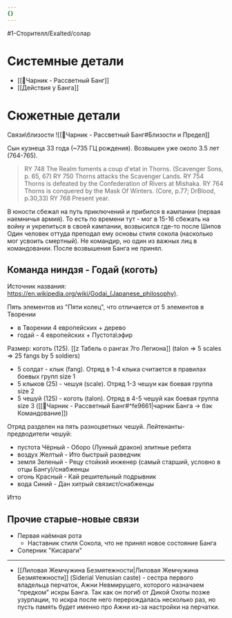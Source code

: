 ```yaml
---
{}
---
```

#1-Сторителл/Exalted/солар 
# Системные детали

- [[🔆Чарник - Рассветный Банг]]
- [[Действия у Банга]]
# Сюжетные детали

Связи\близости
![[🔆Чарник - Рассветный Банг#Близости и Предел]]

Сын кузнеца
33 года (~735 ГЦ рождения). Возвышен уже около 3.5 лет (764-765).
> RY 748 The Realm foments a coup d'etat in Thorns. (Scavenger Sons, p. 65, 67)
> RY 750 Thorns attacks the Scavenger Lands.
> RY 754 Thorns is defeated by the Confederation of Rivers at Mishaka. 
> RY 764 Thorns is conquered by the Mask Of Winters. (Core, p.77; DrBlood, p.30,33)
> RY 768 Present year.

В юности сбежал на путь приключений и прибился в кампании (первая наемничья армия). То есть по времени тут - мог в 15-16 сбежать на войну и укрепиться в своей кампании, возвысился где-то после Шипов
Один человек оттуда преподал ему основы стиля сокола (насколько мог усвоить смертный). Не командир, но один из важных лиц в командовании. После возвышения Банга не принял.

## Команда ниндзя - Годай (коготь)

Источник названия: https://en.wikipedia.org/wiki/Godai_(Japanese_philosophy). 

Пять элементов из "Пяти колец", что отличается от 5 элементов в Творении
- в Творении 4 европейских + дерево
- годай - 4 европейских + Пустота\эфир


Размер: коготь (125). [[z Табель о рангах 7го Легиона]] (talon => 5 scales => 25 fangs by 5 soldiers)
- 5 солдат - клык (fang). Отряд в 1-4 клыка считается в правилах боевых групп size 1
- 5 клыков (25) - чешуя (scale). Отряд 1-3 чешуи как боевая группа size 2
- 5 чешуй (125) - коготь (talon). Отряд в 4-5 чешуй как боевая группа size 3
([[🔆Чарник - Рассветный Банг#^fe9661|чарник Банга -> бэк Командование]])


Отряд разделен на пять разноцветных чешуй. Лейтенанты-предводители чешуй:
- пустота Чёрный - Оборо (Лунный дракон) элитные ребята
- воздух Желтый - Ито быстрый разведчик
- земля Зеленый - Рецу стойкий инженер  (самый старший, условно в отцы Бангу)/снабженцы
- огонь Красный - Кай решительный подрывник
- вода  Синий - Дан хитрый связист/снабженцы

Итто
## Прочие старые-новые связи
- Первая наёмная рота
	- Наставник стиля Сокола, что не принял новое состояние Банга
- Соперник "Кисараги"
- ---
- [[Лиловая Жемчужина Безмятежности|Лиловая Жемчужина Безмятежности]] (Siderial Venusian caste) - сестра первого владельца перчаток, Ажни Невмирущего, которого назначаем "предком" искры Банга. Так как он погиб от Дикой Охоты позже узурпации, то искра после него перерождалась несколько раз, но пусть память будет именно про Ажни из-за настройки на перчатки.


